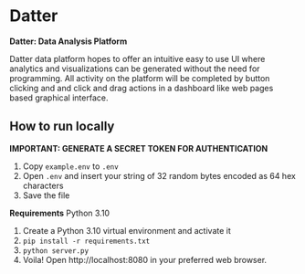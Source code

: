 # Datter

**Datter: Data Analysis Platform**

Datter data platform hopes to offer an intuitive easy to use UI where analytics and visualizations can be generated without the need for programming. All activity on the platform will be completed by button clicking and and click and drag actions in a dashboard like web pages based graphical interface.

## How to run locally

**IMPORTANT: GENERATE A SECRET TOKEN FOR AUTHENTICATION**

1. Copy `example.env` to `.env`
2. Open `.env` and insert your string of 32 random bytes encoded as 64 hex characters
3. Save the file

**Requirements** Python 3.10

1. Create a Python 3.10 virtual environment and activate it
2. `pip install -r requirements.txt`
3. `python server.py`
4. Voila! Open http://localhost:8080 in your preferred web browser.
